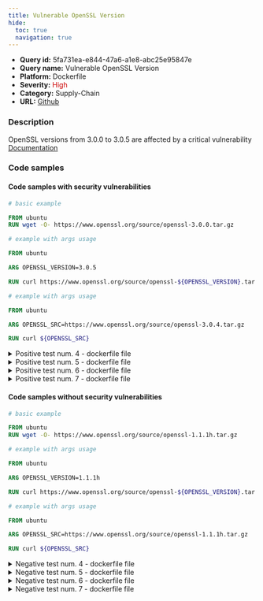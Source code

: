 ```yaml
---
title: Vulnerable OpenSSL Version
hide:
  toc: true
  navigation: true
---
```


<style>
  .highlight .hll {
    background-color: #ff171742;
  }
  .md-content {
    max-width: 1100px;
    margin: 0 auto;
  }
</style>

-   **Query id:** 5fa731ea-e844-47a6-a1e8-abc25e95847e
-   **Query name:** Vulnerable OpenSSL Version
-   **Platform:** Dockerfile
-   **Severity:** <span style="color:#C00">High</span>
-   **Category:** Supply-Chain
-   **URL:** [Github](https://github.com/Checkmarx/kics/tree/master/assets/queries/dockerfile/vulnerable_openssl_version)

### Description
OpenSSL versions from 3.0.0 to 3.0.5 are affected by a critical vulnerability<br>
[Documentation](https://mta.openssl.org/pipermail/openssl-announce/2022-October/000238.html)

### Code samples
#### Code samples with security vulnerabilities
```dockerfile title="Positive test num. 1 - dockerfile file" hl_lines="4"
# basic example

FROM ubuntu
RUN wget -O- https://www.openssl.org/source/openssl-3.0.0.tar.gz

```
```dockerfile title="Positive test num. 2 - dockerfile file" hl_lines="7"
# example with args usage

FROM ubuntu

ARG OPENSSL_VERSION=3.0.5

RUN curl https://www.openssl.org/source/openssl-${OPENSSL_VERSION}.tar.gz

```
```dockerfile title="Positive test num. 3 - dockerfile file" hl_lines="7"
# example with args usage

FROM ubuntu

ARG OPENSSL_SRC=https://www.openssl.org/source/openssl-3.0.4.tar.gz

RUN curl ${OPENSSL_SRC}

```
<details><summary>Positive test num. 4 - dockerfile file</summary>

```dockerfile hl_lines="11"
# example with envs usage

FROM ubuntu

ENV OPENSSL3_URL "https://www.openssl.org/source/openssl-3.0.3.tar.gz"

RUN apk update \
    && apk upgrade \
    && apk add make gcc

RUN yum -y install \
    && yum clean all \
    && wget ${OPENSSL3_URL}

```
</details>
<details><summary>Positive test num. 5 - dockerfile file</summary>

```dockerfile hl_lines="11"
# example with envs usage

FROM ubuntu

ENV OPENSSL3_URL=https://www.openssl.org/source/openssl-3.0.2.tar.gz

RUN apk update \
    && apk upgrade \
    && apk add make gcc

RUN yum -y install \
    && yum clean all \
    && wget $OPENSSL3_URL

```
</details>
<details><summary>Positive test num. 6 - dockerfile file</summary>

```dockerfile hl_lines="5"
# simple usage

FROM ubuntu

RUN ["curl", "https://www.openssl.org/source/openssl-3.0.2.tar.gz"]

```
</details>
<details><summary>Positive test num. 7 - dockerfile file</summary>

```dockerfile hl_lines="7"
# example with envs usage

FROM ubuntu

ENV OPENSSL3_URL="https://www.openssl.org/source/openssl-3.0.2.tar.gz"

RUN ["wget", "-O-", "${OPENSSL3_URL}"]

```
</details>


#### Code samples without security vulnerabilities
```dockerfile title="Negative test num. 1 - dockerfile file"
# basic example

FROM ubuntu
RUN wget -O- https://www.openssl.org/source/openssl-1.1.1h.tar.gz

```
```dockerfile title="Negative test num. 2 - dockerfile file"
# example with args usage

FROM ubuntu

ARG OPENSSL_VERSION=1.1.1h

RUN curl https://www.openssl.org/source/openssl-${OPENSSL_VERSION}.tar.gz

```
```dockerfile title="Negative test num. 3 - dockerfile file"
# example with args usage

FROM ubuntu

ARG OPENSSL_SRC=https://www.openssl.org/source/openssl-1.1.1h.tar.gz

RUN curl ${OPENSSL_SRC}

```
<details><summary>Negative test num. 4 - dockerfile file</summary>

```dockerfile
# example with envs usage

FROM ubuntu

ENV OPENSSL3_URL  "https://www.openssl.org/source/openssl-1.1.1h.tar.gz"

RUN apk update \
    && apk upgrade \
    && apk add make gcc

RUN yum -y install \
    && yum clean all \
    && wget ${OPENSSL3_URL}

```
</details>
<details><summary>Negative test num. 5 - dockerfile file</summary>

```dockerfile
# example with envs usage

FROM ubuntu

ENV OPENSSL3_URL="https://www.openssl.org/source/openssl-1.1.1h.tar.gz"

RUN apk update \
    && apk upgrade \
    && apk add make gcc

RUN yum -y install \
    && yum clean all \
    && wget ${OPENSSL3_URL}

```
</details>
<details><summary>Negative test num. 6 - dockerfile file</summary>

```dockerfile
# simple usage

FROM ubuntu

RUN ["curl", "https://www.openssl.org/source/openssl-1.1.1h.tar.gz"]

```
</details>
<details><summary>Negative test num. 7 - dockerfile file</summary>

```dockerfile
# example with envs usage

FROM ubuntu

ENV OPENSSL3_URL="https://www.openssl.org/source/openssl-1.1.1h.tar.gz"

RUN ["curl", "${OPENSSL3_URL}"]

```
</details>
